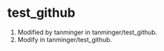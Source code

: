 # test_github
1. Modified by tanminger in tanminger/test_github.
2. Modify in tanminger/test_github.

